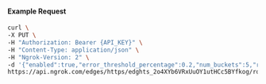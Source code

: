 <!-- Code generated for API Clients. DO NOT EDIT. -->

#### Example Request

```bash
curl \
-X PUT \
-H "Authorization: Bearer {API_KEY}" \
-H "Content-Type: application/json" \
-H "Ngrok-Version: 2" \
-d '{"enabled":true,"error_threshold_percentage":0.2,"num_buckets":5,"rolling_window":300,"tripped_duration":120,"volume_threshold":20}' \
https://api.ngrok.com/edges/https/edghts_2o4XYb6VRxUuOY1utHCc5BYfkog/routes/edghtsrt_2o4XYckEQcRXVwCrnyOeaQvjzyE/circuit_breaker
```
